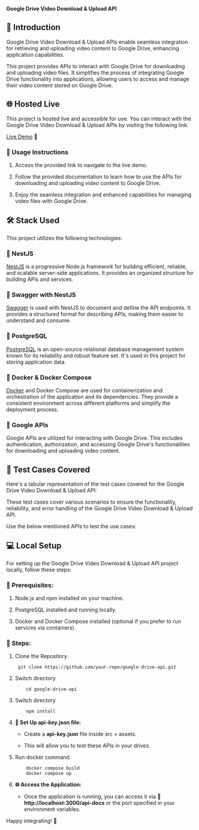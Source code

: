 **Google Drive Video Download & Upload API**

📝 Introduction
------------

Google Drive Video Download & Upload APIs enable seamless integration for retrieving and uploading video content to Google Drive, enhancing application capabilities.

This project provides APIs to interact with Google Drive for downloading and uploading video files. It simplifies the process of integrating Google Drive functionality into applications, allowing users to access and manage their video content stored on Google Drive.


🌐 Hosted Live
-----------

This project is hosted live and accessible for use. You can interact with the Google Drive Video Download & Upload APIs by visiting the following link:

[Live Demo](https://example.com/) 🚀

### 📝 Usage Instructions

1.  Access the provided link to navigate to the live demo.
    
2.  Follow the provided documentation to learn how to use the APIs for downloading and uploading video content to Google Drive.
    
3.  Enjoy the seamless integration and enhanced capabilities for managing video files with Google Drive.



🛠️ Stack Used
----------

This project utilizes the following technologies:

### 📌 NestJS 

[NestJS](https://nestjs.com/) is a progressive Node.js framework for building efficient, reliable, and scalable server-side applications. It provides an organized structure for building APIs and services.

### 📌 Swagger with NestJS

[Swagger](https://swagger.io/) is used with NestJS to document and define the API endpoints. It provides a structured format for describing APIs, making them easier to understand and consume.

### 📌 PostgreSQL

[PostgreSQL](https://www.postgresql.org/) is an open-source relational database management system known for its reliability and robust feature set. It's used in this project for storing application data.

### 📌 Docker & Docker Compose

[Docker](https://www.docker.com/) and Docker Compose are used for containerization and orchestration of the application and its dependencies. They provide a consistent environment across different platforms and simplify the deployment process.

### 📌 Google APIs

Google APIs are utilized for interacting with Google Drive. This includes authentication, authorization, and accessing Google Drive's functionalities for downloading and uploading video content.


🧪 Test Cases Covered
----------
Here's a tabular representation of the test cases covered for the Google Drive Video Download & Upload API:


These test cases cover various scenarios to ensure the functionality, reliability, and error handling of the Google Drive Video Download & Upload API.


Use the below mentioned APIs to test the use cases:


💻 Local Setup
----------

For setting up the Google Drive Video Download & Upload API project locally, follow these steps:

### 📝 Prerequisites:

1.  Node.js and npm installed on your machine.
    
2.  PostgreSQL installed and running locally.
    
3.  Docker and Docker Compose installed (optional if you prefer to run services via containers).
    

### 📝 Steps:

1. Clone the Repository.
    ```
     git clone https://github.com/your-repo/google-drive-api.git 
    ``` 
    
2.  Switch directory
    ```
        cd google-drive-api
    ``` 
    
3.  Switch directory
    ```
        npm install
    ``` 
    
4.  **🔑 Set Up api-key.json file:**
    
    *   Create a **api-key.json** file inside src > assets.
        
    *   This will allow you to test these APIs in your drives.
        
5.  Run docker command
    ```
        docker compose build
        docker compose up
    ``` 
    
6.  **🌐 Access the Application:**
    
    *   Once the application is running, you can access it via **🚀 http://localhost:3000/api-docs** or the port specified in your environment variables.


Happy integrating! 🚀